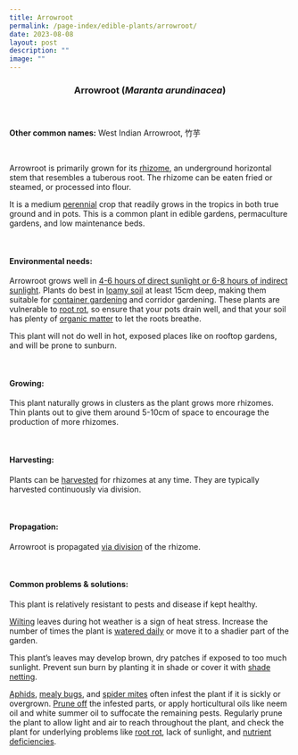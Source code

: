 ```yaml
---
title: Arrowroot
permalink: /page-index/edible-plants/arrowroot/
date: 2023-08-08
layout: post
description: ""
image: ""
---
```

<header>
	<h3>Arrowroot (<em>Maranta arundinacea</em>)</h3>
</header>
	
<section>
	<p><strong>Other common names:</strong> West Indian Arrowroot, 竹芋</p>
	<br>
</section>

<section>
	<p>Arrowroot is primarily grown for its <a href="/learn-more-about-gardening/glossary/#r">rhizome</a>, an underground horizontal stem that resembles a tuberous root. The rhizome can be eaten fried or steamed, or processed into flour.</p>
	<p>It is a medium <a href="/learn-more-about-gardening/glossary/#p">perennial</a> crop that readily grows in the tropics in both true ground and in pots. This is a common plant in edible gardens, permaculture gardens, and low maintenance beds.</p>       
	<br>
</section>

<section>
	<h4>Environmental needs:</h4>
	<p>Arrowroot grows well in <a href="/page-index/horticulture-techniques/gauging-light/">4-6 hours of direct sunlight or 6-8 hours of indirect sunlight</a>. Plants do best in <a href="/page-index/horticulture-techniques/soil/">loamy soil</a> at least 15cm deep, making them suitable for <a href="/page-index/horticulture-techniques/planting-in-containers/">container gardening</a> and corridor gardening. These plants are vulnerable to <a href="/page-index/plant-problems/root-rot/">root rot</a>, so ensure that your pots drain well, and that your soil has plenty of <a href="/page-index/horticulture-techniques/soil-amendments/">organic matter</a> to let the roots breathe.</p>
<p>This plant will not do well in hot, exposed places like on rooftop gardens, and will be prone to sunburn.</p>
	<br>
</section>

<section>
  <h4>Growing:</h4>
	<p>This plant naturally grows in clusters as the plant grows more rhizomes. Thin plants out to give them around 5-10cm of space to encourage the production of more rhizomes. </p>
	<br>
</section>

<section>
	<h4>Harvesting:</h4>
	<p>Plants can be <a href="/page-index/horticulture-techniques/harvesting-hygiene/">harvested</a> for rhizomes at any time. They are typically harvested continuously via division.</p>
	<br>
</section>

<section>
	<h4>Propagation:</h4>
	<p>Arrowroot is propagated <a href="/page-index/horticulture-techniques/propagating-by-division/">via division</a> of the rhizome.</p>
	<br>
</section>

<section>
	<h4>Common problems &amp; solutions:</h4>
	<p>This plant is relatively resistant to pests and disease if kept healthy.</p>
	<p><a href="/page-index/plant-problems/wilting/">Wilting</a> leaves during hot weather is a sign of heat stress. Increase the number of times the plant is <a href="/page-index/horticulture-techniques/watering/">watered daily</a> or move it to a shadier part of the garden.</p>
	<p>This plant’s leaves may develop brown, dry patches if exposed to too much sunlight. Prevent sun burn by planting it in shade or cover it with <a href="/page-index/hardscapes/netting/">shade netting</a>.</p>
	<p><a href="/page-index/pests/aphids/">Aphids</a>, <a href="/page-index/pests/mealy-bugs/">mealy bugs</a>, and <a href="/page-index/pests/spider-mites/">spider mites</a> often infest the plant if it is sickly or overgrown. <a href="/page-index/horticulture-techniques/pruning/">Prune off</a> the infested parts, or apply horticultural oils like neem oil and white summer oil to suffocate the remaining pests. Regularly prune the plant to allow light and air to reach throughout the plant, and check the plant for underlying problems like <a href="/page-index/plant-problems/root-rot/">root rot</a>, lack of sunlight, and <a href="/page-index/plant-problems/nutrient-deficiencies/">nutrient deficiencies</a>.</p>
	<br>
</section>